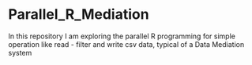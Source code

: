 # Parallel_R_Mediation
In this repository I am exploring the parallel R programming for simple operation like read - filter and write csv data, typical of a Data Mediation system
